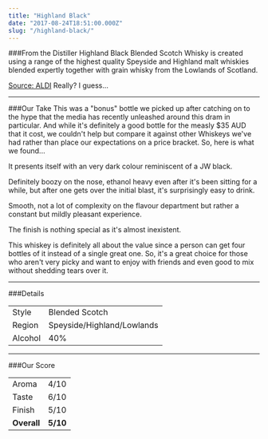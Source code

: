 ```yaml
---
title: "Highland Black"
date: "2017-08-24T18:51:00.000Z"
slug: "/highland-black/"
---
```

###From the Distiller
Highland Black Blended Scotch Whisky is created using a range of the highest quality Speyside and Highland malt whiskies blended expertly together with grain whisky from the Lowlands of Scotland.

[Source: ALDI](https://www.aldi.com.au/en/groceries/awards/liquor/liquor-detail/ps/p/highland-black-8yo-scotch-whisky-700ml-2/) Really? I guess...

---

###Our Take
This was a "bonus" bottle we picked up after catching on to the hype that the media has recently unleashed around this dram in particular. And while it's definitely a good bottle for the measly $35 AUD that it cost, we couldn't help but compare it against other Whiskeys we've had rather than place our expectations on a price bracket. So, here is what we found...

It presents itself with an very dark colour reminiscent of a JW black.

Definitely boozy on the nose, ethanol heavy even after it's been sitting for a while, but after one gets over the initial blast, it's surprisingly easy to drink.

Smooth, not a lot of complexity on the flavour department but rather a constant but mildly pleasant experience.

The finish is nothing special as it's almost inexistent. 

This whiskey is definitely all about the value since a person can get four bottles of it instead of a single great one. So, it's a great choice for those who aren't very picky and want to enjoy with friends and even good to mix without shedding tears over it.


---

###Details
<table>  
<tr>  
<td class="grey">Style</td><td>Blended Scotch</td>  
</tr>  
<tr>  
<td class="grey">Region</td><td>Speyside/Highland/Lowlands</td>  
</tr>  
<tr>  
<td class="grey">Alcohol</td><td>40%</td>  
</tr>  
</table>


---

###Our Score
<table class="score-table">  
<tr>  
<td class="grey">Aroma</td><td>4/10</td>  
</tr>  
<tr>  
<td class="grey">Taste</td><td>6/10</td>  
</tr>  
<tr>  
<td class="grey">Finish</td><td>5/10</td>  
</tr>  
<tr>  
<td class="grey"><strong>Overall</strong></td><td><strong>5/10</strong></td>  
</tr>  
</table>
    